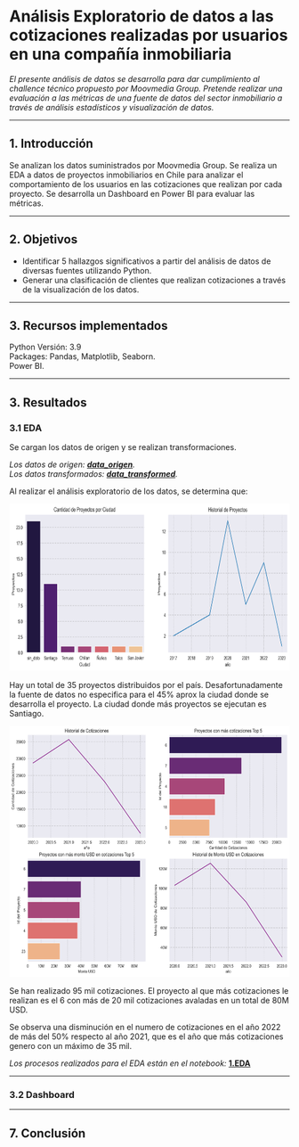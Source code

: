 
# <h1> Análisis Exploratorio de datos a las cotizaciones realizadas por usuarios  en una compañía inmobiliaria </h1> 

*El presente análisis de datos se desarrolla para dar cumplimiento al challence técnico propuesto por Moovmedia Group. Pretende realizar una evaluación a las métricas de una fuente de datos del sector inmobiliario a través de análisis estadísticos y visualización de datos.*<hr>

## 1. Introducción

Se analizan los datos suministrados por Moovmedia Group. Se realiza un EDA a datos de proyectos inmobiliarios en Chile para analizar el comportamiento de los usuarios en las cotizaciones que realizan por cada proyecto. Se desarrolla un Dashboard en Power BI para evaluar las métricas.

<hr>

## 2. Objetivos

- Identificar 5 hallazgos significativos a partir del análisis de datos de diversas fuentes utilizando Python.
- Generar una clasificación de clientes que realizan cotizaciones a través de la visualización de los datos.

<hr>

## 3. Recursos implementados

Python Versión: 3.9<br>
Packages:  Pandas, Matplotlib, Seaborn.<br>
Power BI.<hr>

## 3. Resultados

### 3.1 EDA

Se cargan los datos de origen y se realizan transformaciones. <br>

*Los datos de origen: [**data_origen**](/data/origen).*<br>
*Los datos transformados: [**data_transformed**](/data/transformed).*<br>

Al realizar el análisis exploratorio de los datos, se determina que: <br>

<img src="_src/image2.png" width="700" height="300px">

Hay un total de 35 proyectos distribuidos por el país. Desafortunadamente la fuente de datos no especifica para el 45% aprox la ciudad donde se desarrolla el proyecto. La ciudad donde más proyectos se ejecutan es Santiago.<br>

<img src="_src/image3.png" width="700" height="450px">

Se han realizado 95 mil cotizaciones. El proyecto al que más cotizaciones le realizan es el 6 con más de 20 mil cotizaciones avaladas en un total de 80M USD. <br>

Se observa una disminución en el numero de cotizaciones en el año 2022 de más del 50% respecto al año 2021, que es el año que más cotizaciones genero con un máximo de 35 mil.

*Los procesos realizados para el EDA están en el notebook:* [**1.EDA**](/1.EDA.ipynb)<hr>



### 3.2 Dashboard

<hr>

## 7. Conclusión



